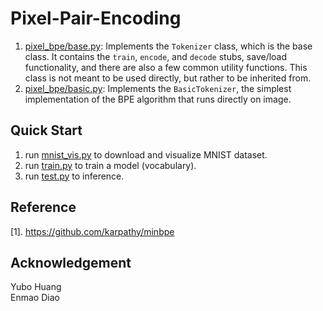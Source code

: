 # Pixel-Pair-Encoding

1. [pixel_bpe/base.py](pixel_bpe/base.py): Implements the `Tokenizer` class, which is the base class. It contains the `train`, `encode`, and `decode` stubs, save/load functionality, and there are also a few common utility functions. This class is not meant to be used directly, but rather to be inherited from.
2. [pixel_bpe/basic.py](pixel_bpe/basic.py): Implements the `BasicTokenizer`, the simplest implementation of the BPE algorithm that runs directly on image.


## Quick Start
1. run [mnist_vis.py](vis_mnist.py) to download and visualize MNIST dataset.
2. run [train.py](train.py) to train a model (vocabulary).
3. run [test.py](test.py) to inference.


## Reference
[1]. https://github.com/karpathy/minbpe

## Acknowledgement
Yubo Huang\
Enmao Diao